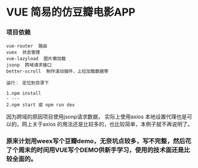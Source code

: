 # VUE 简易的仿豆瓣电影APP

### 项目依赖
``` 
vue-router  路由
vuex  状态管理
vue-lazyload  图片懒加载
jsonp  跨域请求接口
better-scroll  制作滚动插件，上拉加载数据等

运行： 定位到目录下 

1.npm install
- ---
2.npm start 或 npm run dev

``` 
因为跨域的原因项目使用jsonp请求数据， 实际上使用axios 本地设置代理也是可以的。网上关于axios 的用法还是比较多的，也比较简单，本例子就不再说明了。

### 原来计划用weex写个豆瓣demo，无奈坑点较多，写不完整，然后花了个周末的时间用VUE写个DEMO供新手学习，使用的技术面还是比较全面的。
